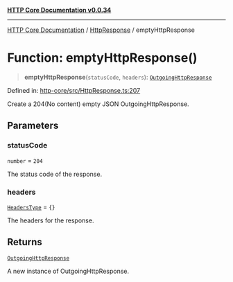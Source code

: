 [**HTTP Core Documentation v0.0.34**](../../README.md)

***

[HTTP Core Documentation](../../modules.md) / [HttpResponse](../README.md) / emptyHttpResponse

# Function: emptyHttpResponse()

> **emptyHttpResponse**(`statusCode`, `headers`): [`OutgoingHttpResponse`](../../OutgoingHttpResponse/classes/OutgoingHttpResponse.md)

Defined in: [http-core/src/HttpResponse.ts:207](https://github.com/stonemjs/http-core/blob/31e23030575a56f9e3df3cf0d1fec6cbcbb56275/src/HttpResponse.ts#L207)

Create a 204(No content) empty JSON OutgoingHttpResponse.

## Parameters

### statusCode

`number` = `204`

The status code of the response.

### headers

[`HeadersType`](../../declarations/type-aliases/HeadersType.md) = `{}`

The headers for the response.

## Returns

[`OutgoingHttpResponse`](../../OutgoingHttpResponse/classes/OutgoingHttpResponse.md)

A new instance of OutgoingHttpResponse.
